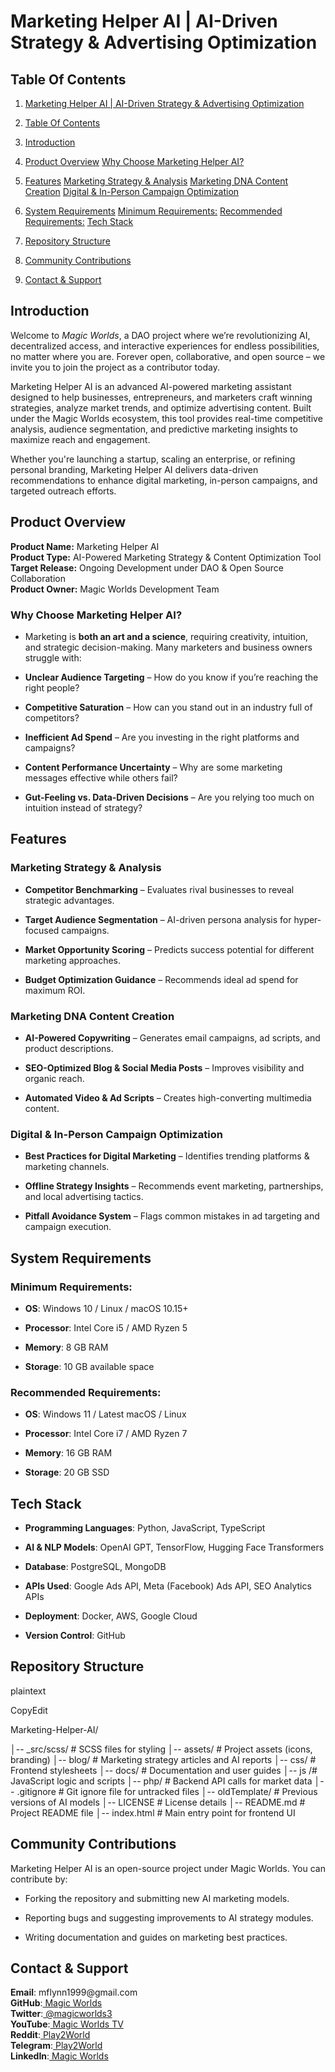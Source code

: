 # Marketing Helper AI | AI-Driven Strategy & Advertising Optimization

## Table Of Contents

1. [Marketing Helper AI | AI-Driven Strategy & Advertising Optimization](#marketing-helper-ai--ai-driven-strategy--advertising-optimization)

2. [Table Of Contents](#table-of-contents)

3. [Introduction](#introduction)

4. [Product Overview](#product-overview)
[Why Choose Marketing Helper AI?](#why-choose-marketing-helper-ai)

5. [Features](#features)
[Marketing Strategy & Analysis](#marketing-strategy--analysis)
[Marketing DNA Content Creation](#marketing-dna-content-creation)
[Digital & In-Person Campaign Optimization](#digital--in-person-campaign-optimization)

6. [System Requirements](#system-requirements)
[Minimum Requirements:](#minimum-requirements)
[Recommended Requirements:](#recommended-requirements)
[Tech Stack](#tech-stack)

7. [Repository Structure](#repository-structure)

8. [Community Contributions](#community-contributions)

9. [Contact & Support](#contact--support)


## Introduction

Welcome to _Magic Worlds_, a DAO project where we’re revolutionizing AI, decentralized access, and interactive experiences for endless possibilities, no matter where you are. Forever open, collaborative, and open source – we invite you to join the project as a contributor today.

Marketing Helper AI is an advanced AI-powered marketing assistant designed to help businesses, entrepreneurs, and marketers craft winning strategies, analyze market trends, and optimize advertising content. Built under the Magic Worlds ecosystem, this tool provides real-time competitive analysis, audience segmentation, and predictive marketing insights to maximize reach and engagement.

Whether you're launching a startup, scaling an enterprise, or refining personal branding, Marketing Helper AI delivers data-driven recommendations to enhance digital marketing, in-person campaigns, and targeted outreach efforts.


## Product Overview

**Product Name:** Marketing Helper AI\
**Product Type:** AI-Powered Marketing Strategy & Content Optimization Tool\
**Target Release:** Ongoing Development under DAO & Open Source Collaboration\
**Product Owner:** Magic Worlds Development Team


### Why Choose Marketing Helper AI?

- Marketing is **both an art and a science**, requiring creativity, intuition, and strategic decision-making. Many marketers and business owners struggle with:

- **Unclear Audience Targeting** – How do you know if you’re reaching the right people?

- **Competitive Saturation** – How can you stand out in an industry full of competitors?

- **Inefficient Ad Spend** – Are you investing in the right platforms and campaigns?

- **Content Performance Uncertainty** – Why are some marketing messages effective while others fail?

- **Gut-Feeling vs. Data-Driven Decisions** – Are you relying too much on intuition instead of strategy?


## Features

### Marketing Strategy & Analysis

- **Competitor Benchmarking** – Evaluates rival businesses to reveal strategic advantages.

- **Target Audience Segmentation** – AI-driven persona analysis for hyper-focused campaigns.

- **Market Opportunity Scoring** – Predicts success potential for different marketing approaches.

- **Budget Optimization Guidance** – Recommends ideal ad spend for maximum ROI.


### Marketing DNA Content Creation

- **AI-Powered Copywriting** – Generates email campaigns, ad scripts, and product descriptions.

- **SEO-Optimized Blog & Social Media Posts** – Improves visibility and organic reach.

- **Automated Video & Ad Scripts** – Creates high-converting multimedia content.


### Digital & In-Person Campaign Optimization

- **Best Practices for Digital Marketing** – Identifies trending platforms & marketing channels.

- **Offline Strategy Insights** – Recommends event marketing, partnerships, and local advertising tactics.

- **Pitfall Avoidance System** – Flags common mistakes in ad targeting and campaign execution.


## System Requirements

### Minimum Requirements:

- **OS**: Windows 10 / Linux / macOS 10.15+

- **Processor**: Intel Core i5 / AMD Ryzen 5

- **Memory**: 8 GB RAM

- **Storage**: 10 GB available space


### Recommended Requirements:

- **OS**: Windows 11 / Latest macOS / Linux

- **Processor**: Intel Core i7 / AMD Ryzen 7

- **Memory**: 16 GB RAM

- **Storage**: 20 GB SSD


## Tech Stack

- **Programming Languages**: Python, JavaScript, TypeScript

- **AI & NLP Models**: OpenAI GPT, TensorFlow, Hugging Face Transformers

- **Database**: PostgreSQL, MongoDB

- **APIs Used**: Google Ads API, Meta (Facebook) Ads API, SEO Analytics APIs

- **Deployment**: Docker, AWS, Google Cloud

- **Version Control**: GitHub


## Repository Structure

plaintext

CopyEdit

Marketing-Helper-AI/

│-- \_src/scss/ # SCSS files for styling
│-- assets/ # Project assets (icons, branding)
│-- blog/ # Marketing strategy articles and AI reports
│-- css/ # Frontend stylesheets
│-- docs/ # Documentation and user guides
│-- js /# JavaScript logic and scripts
│-- php/ # Backend API calls for market data
│-- .gitignore # Git ignore file for untracked files
│-- oldTemplate/ # Previous versions of AI models
│-- LICENSE # License details
│-- README.md # Project README file
│-- index.html # Main entry point for frontend UI


## Community Contributions

Marketing Helper AI is an open-source project under Magic Worlds. You can contribute by:

- Forking the repository and submitting new AI marketing models.

- Reporting bugs and suggesting improvements to AI strategy modules.

- Writing documentation and guides on marketing best practices.


## Contact & Support

**Email**: mflynn1999\@gmail.com\
**GitHub**:[ Magic Worlds](https://github.com/orgs/MeetYourAI/repositories)\
**Twitter**:[ @magicworlds3](https://x.com/magicworlds3)\
**YouTube**:[ Magic Worlds TV](https://youtube.com/@magicworldstv)\
**Reddit**:[ Play2World](https://www.reddit.com/user/Play2World/)\
**Telegram**:[ Play2World](https://t.me/Play2World)\
**LinkedIn**:[ Magic Worlds](https://www.linkedin.com/company/magic-worlds/)
